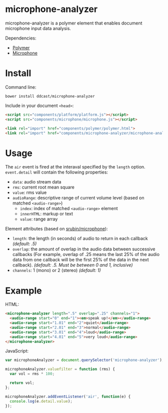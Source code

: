 microphone-analyzer
===================

microphone-analyzer is a polymer element that enables document microphone input data analysis.

Dependencies:

* [Polymer](http://www.polymer-project.org/)
* [Microphone](https://github.com/srubin/microphone/)

Install
=======

Command line:

`bower install ddcast/microphone-analyzer`

Include in your document `<head>`:

```HTML
<script src="components/platform/platform.js"></script>
<script src="components/microphone/microphone.js"></script>

<link rel="import" href="components/polymer/polymer.html"> 
<link rel="import" href="components/microphone-analyzer/microphone-analyzer.html"> 
```

Usage
=====

The `air` event is fired at the interaval specified by the `length` option. `event.detail` will contain the following properties:

* `data`: audio stream data
* `rms`: current root mean square
* `value`: rms value
* `audioRange`: descriptive range of current volume level (based on matched `<audio-range>`)
  * `index`: index of matched `<audio-range>` element
  * `innerHTML`: markup or text
  * `value`: range array

Element attributes (based on [srubin/microphone](https://github.com/srubin/microphone/)):

* `length`: the length (in seconds) of audio to return in each callback *(default: .5)*
* `overlap`: the amount of overlap in the audio data between successive callbacks (For example, overlap of .25 means the last 25% of the audio data from one callback will be the first 25% of the data in the next callback). *(default: .5. Must be between 0 and 1, inclusive)*
* `channels`: 1 (mono) or 2 (stereo) *(default: 1)*

Example
=======

HTML:
```html
<microphone-analyzer length=".5" overlap=".25" channels="1">
  <audio-range start="0" end="1"><em>speak up!</em></audio-range>
  <audio-range start="1.01" end="2">quiet</audio-range>
  <audio-range start="2.01" end="3">normal</audio-range>
  <audio-range start="3.01" end="4">loud</audio-range>
  <audio-range start="4.01" end="5">very loud</audio-range>
</microphone-analyzer>
```

JavaScript:
```javascript
var microphoneAnalyzer = document.querySelector('microphone-analyzer');

microphoneAnalyzer.valuefilter = function (rms) {
  var vol = rms * 100;

  return vol;
};

microphoneAnalyzer.addEventListener('air', function(e) {
  console.log(e.detail.value);
});
```
